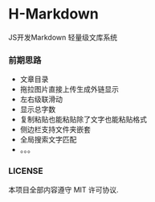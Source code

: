 # H-Markdown
JS开发Markdown 轻量级文库系统

### 前期思路
* 文章目录
* 拖拉图片直接上传生成外链显示
* 左右级联滑动
* 显示总字数
* 复制粘贴也能粘贴除了文字也能粘贴格式
* 侧边栏支持文件夹嵌套
* 全局搜索文字匹配
* 。。。

### LICENSE

本项目全部内容遵守 MIT 许可协议.
